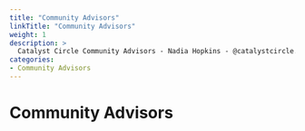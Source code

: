 ```yaml
---
title: "Community Advisors"
linkTitle: "Community Advisors"
weight: 1
description: >
  Catalyst Circle Community Advisors - Nadia Hopkins - @catalystcircle.io  
categories:
- Community Advisors
---
```


# Community Advisors
